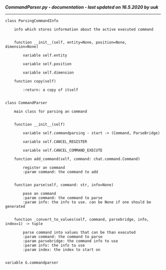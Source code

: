 ***CommandParser.py - documentation - last updated on 16.5.2020 by uuk***
___

    class ParsingCommandInfo
        
        info which stores information about the active executed command


        function __init__(self, entity=None, position=None, dimension=None)

            variable self.entity

            variable self.position

            variable self.dimension

        function copy(self)
            
            :return: a copy of itself


    class CommandParser
        
        main class for parsing an command


        function __init__(self)

            variable self.commandparsing - start -> (Command, ParseBridge)

            variable self.CANCEL_REGISTER

            variable self.CANCEL_COMMAND_EXECUTE

        function add_command(self, command: chat.command.Command)
            
            register an command
            :param command: the command to add


        function parse(self, command: str, info=None)
            
            pase an command
            :param command: the command to parse
            :param info: the info to use. can be None if one should be generated


        function _convert_to_values(self, command, parsebridge, info, index=1) -> tuple
            
            parse command into values that can be than executed
            :param command: the command to parse
            :param parsebridge: the command info to use
            :param info: the info to use
            :param index: the index to start on


    variable G.commandparser
